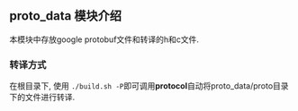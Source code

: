 ## proto_data 模块介绍

本模块中存放google protobuf文件和转译的h和c文件. 

### 转译方式

在根目录下, 使用 `./build.sh -P`即可调用**protocol**自动将proto_data/proto目录下的文件进行转译.